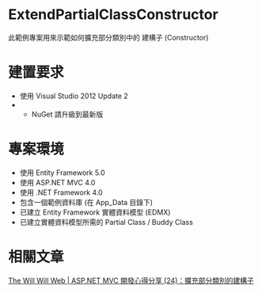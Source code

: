 ExtendPartialClassConstructor
=============================

此範例專案用來示範如何擴充部分類別中的 建構子 (Constructor)

建置要求
=======

* 使用 Visual Studio 2012 Update 2
* * NuGet 請升級到最新版

專案環境
=======
* 使用 Entity Framework 5.0
* 使用 ASP.NET MVC 4.0
* 使用 .NET Framework 4.0
* 包含一個範例資料庫 (在 App_Data 目錄下)
* 已建立 Entity Framework 實體資料模型 (EDMX)
* 已建立實體資料模型所需的 Partial Class / Buddy Class

相關文章
=======
[The Will Will Web | ASP.NET MVC 開發心得分享 (24)：擴充部分類別的建構子](http://blog.miniasp.com/post/2013/06/18/ASPNET-MVC-Developer-Note-Part-24-Extend-Constructor-in-Partial-Method.aspx)
